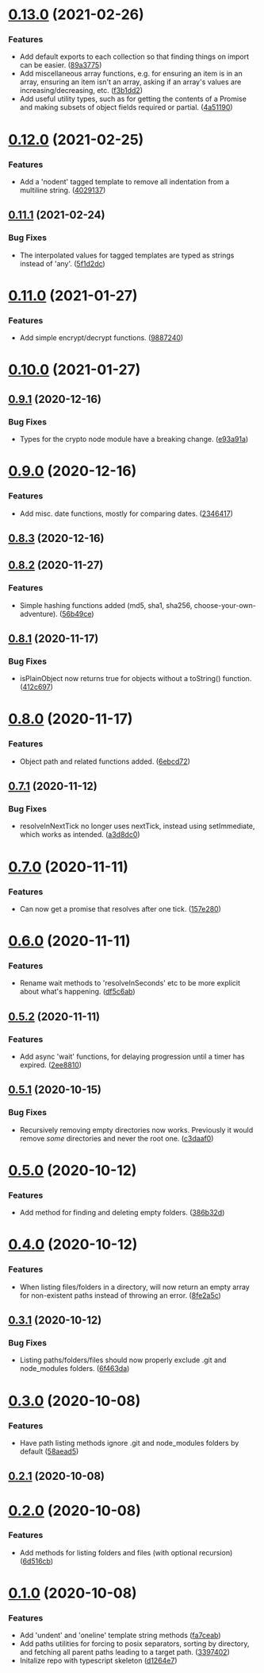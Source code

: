 # [0.13.0](https://github.com/bscotch/node-util/compare/v0.12.0...v0.13.0) (2021-02-26)


### Features

* Add default exports to each collection so that finding things on import can be easier. ([89a3775](https://github.com/bscotch/node-util/commit/89a3775373fd67add7010609c424b87884eeb44d))
* Add miscellaneous array functions, e.g. for ensuring an item is in an array, ensuring an item isn't an array, asking if an array's values are increasing/decreasing, etc. ([f3b1dd2](https://github.com/bscotch/node-util/commit/f3b1dd288cb5cbe35b551797f7bb47f1283b12ce))
* Add useful utility types, such as for getting the contents of a Promise and making subsets of object fields required or partial. ([4a51190](https://github.com/bscotch/node-util/commit/4a5119056ec293d2f68ba83825b79d6b4e288de7))



# [0.12.0](https://github.com/bscotch/node-util/compare/v0.11.1...v0.12.0) (2021-02-25)


### Features

* Add a 'nodent' tagged template to remove all indentation from a multiline string. ([4029137](https://github.com/bscotch/node-util/commit/4029137ca5ba237e3268dfe2d5789fc78470f427))



## [0.11.1](https://github.com/bscotch/node-util/compare/v0.11.0...v0.11.1) (2021-02-24)


### Bug Fixes

* The interpolated values for tagged templates are typed as strings instead of 'any'. ([5f1d2dc](https://github.com/bscotch/node-util/commit/5f1d2dc8d5e1255bc99b8a0a1ddcca279478f6b3))



# [0.11.0](https://github.com/bscotch/node-util/compare/v0.10.0...v0.11.0) (2021-01-27)


### Features

* Add simple encrypt/decrypt functions. ([9887240](https://github.com/bscotch/node-util/commit/98872409d5cd87667ba116f0a9c9173014da5019))



# [0.10.0](https://github.com/bscotch/node-util/compare/v0.9.1...v0.10.0) (2021-01-27)



## [0.9.1](https://github.com/bscotch/node-util/compare/v0.9.0...v0.9.1) (2020-12-16)


### Bug Fixes

* Types for the crypto node module have a breaking change. ([e93a91a](https://github.com/bscotch/node-util/commit/e93a91a684747ce7de67601c869ff6536b1da2bd))



# [0.9.0](https://github.com/bscotch/node-util/compare/v0.8.3...v0.9.0) (2020-12-16)


### Features

* Add misc. date functions, mostly for comparing dates. ([2346417](https://github.com/bscotch/node-util/commit/2346417b57d7a44cf9d48363b6d15f003c7e90f2))



## [0.8.3](https://github.com/bscotch/node-util/compare/v0.8.2...v0.8.3) (2020-12-16)



## [0.8.2](https://github.com/bscotch/node-util/compare/v0.8.1...v0.8.2) (2020-11-27)


### Features

* Simple hashing functions added (md5, sha1, sha256, choose-your-own-adventure). ([56b49ce](https://github.com/bscotch/node-util/commit/56b49cedfd387928b45a2056450bcec2a1859ad5))



## [0.8.1](https://github.com/bscotch/node-util/compare/v0.8.0...v0.8.1) (2020-11-17)


### Bug Fixes

* isPlainObject now returns true for objects without a toString() function. ([412c697](https://github.com/bscotch/node-util/commit/412c697fd9e9052512dd20763e9a084d91b1c615))



# [0.8.0](https://github.com/bscotch/node-util/compare/v0.7.1...v0.8.0) (2020-11-17)


### Features

* Object path and related functions added. ([6ebcd72](https://github.com/bscotch/node-util/commit/6ebcd727bb86be26373caf4834e6247975590b40))



## [0.7.1](https://github.com/bscotch/node-util/compare/v0.7.0...v0.7.1) (2020-11-12)


### Bug Fixes

* resolveInNextTick no longer uses nextTick, instead using setImmediate, which works as intended. ([a3d8dc0](https://github.com/bscotch/node-util/commit/a3d8dc0523a659578e9a66445bd9980c895c209a))



# [0.7.0](https://github.com/bscotch/node-util/compare/v0.6.0...v0.7.0) (2020-11-11)


### Features

* Can now get a promise that resolves after one tick. ([157e280](https://github.com/bscotch/node-util/commit/157e280960ebe11546d27847b36dec15e72f8a7a))



# [0.6.0](https://github.com/bscotch/node-util/compare/v0.5.2...v0.6.0) (2020-11-11)


### Features

* Rename wait methods to 'resolveInSeconds' etc to be more explicit about what's happening. ([df5c6ab](https://github.com/bscotch/node-util/commit/df5c6abd41c4c60587e26d4a8e9f3fde04c67cea))



## [0.5.2](https://github.com/bscotch/node-util/compare/v0.5.1...v0.5.2) (2020-11-11)


### Features

* Add async 'wait' functions, for delaying progression until a timer has expired. ([2ee8810](https://github.com/bscotch/node-util/commit/2ee8810e0de36a562a40fcd0926e02760bc1abb1))



## [0.5.1](https://github.com/bscotch/node-util/compare/v0.5.0...v0.5.1) (2020-10-15)


### Bug Fixes

* Recursively removing empty directories now works. Previously it would remove *some* directories and never the root one. ([c3daaf0](https://github.com/bscotch/node-util/commit/c3daaf06330e0d9a7d2c1f61ad5adcbee846bdf0))



# [0.5.0](https://github.com/bscotch/node-util/compare/v0.4.0...v0.5.0) (2020-10-12)


### Features

* Add method for finding and deleting empty folders. ([386b32d](https://github.com/bscotch/node-util/commit/386b32dac671386a931dd837bb08d70c78e53e35))



# [0.4.0](https://github.com/bscotch/node-util/compare/v0.3.1...v0.4.0) (2020-10-12)


### Features

* When listing files/folders in a directory, will now return an empty array for non-existent paths instead of throwing an error. ([8fe2a5c](https://github.com/bscotch/node-util/commit/8fe2a5cad9b59f4ba64549874670bc238d4149c7))



## [0.3.1](https://github.com/bscotch/node-util/compare/v0.3.0...v0.3.1) (2020-10-12)


### Bug Fixes

* Listing paths/folders/files should now properly exclude .git and node_modules folders. ([6f463da](https://github.com/bscotch/node-util/commit/6f463da1630cf0dea518c4659ca7e6316b70e65a))



# [0.3.0](https://github.com/bscotch/node-util/compare/v0.2.1...v0.3.0) (2020-10-08)


### Features

* Have path listing methods ignore .git and node_modules folders by default ([58aead5](https://github.com/bscotch/node-util/commit/58aead5f9afaa596a6569aa68962abf2253daabc))



## [0.2.1](https://github.com/bscotch/node-util/compare/v0.2.0...v0.2.1) (2020-10-08)



# [0.2.0](https://github.com/bscotch/node-util/compare/v0.1.0...v0.2.0) (2020-10-08)


### Features

* Add methods for listing folders and files (with optional recursion) ([6d516cb](https://github.com/bscotch/node-util/commit/6d516cb786dc5e53f674f5b71353a21cc12407d6))



# [0.1.0](https://github.com/bscotch/node-util/compare/d1264e78319521c9667206330a9aaa36fa82e1a5...v0.1.0) (2020-10-08)


### Features

* Add 'undent' and 'oneline' template string methods ([fa7ceab](https://github.com/bscotch/node-util/commit/fa7ceab3eb92a07fadeb14947622425183e5c85e))
* Add paths utilities for forcing to posix separators, sorting by directory, and fetching all parent paths leading to a target path. ([3397402](https://github.com/bscotch/node-util/commit/33974024df9ab43dac4d40b25555eb9f88467921))
* Initalize repo with typescript skeleton ([d1264e7](https://github.com/bscotch/node-util/commit/d1264e78319521c9667206330a9aaa36fa82e1a5))



